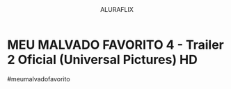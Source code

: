 <header>ALURAFLIX</header>



<h1>MEU MALVADO FAVORITO 4 - Trailer 2 Oficial (Universal Pictures) HD</h1>



<p>#meumalvadofavorito</p>

